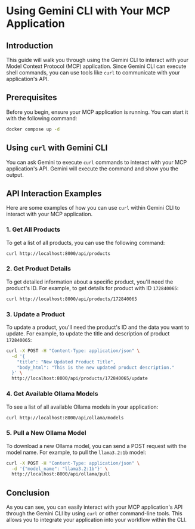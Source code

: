 # Using Gemini CLI with Your MCP Application

## Introduction

This guide will walk you through using the Gemini CLI to interact with your Model Context Protocol (MCP) application. Since Gemini CLI can execute shell commands, you can use tools like `curl` to communicate with your application's API.

## Prerequisites

Before you begin, ensure your MCP application is running. You can start it with the following command:

```bash
docker compose up -d
```

## Using `curl` with Gemini CLI

You can ask Gemini to execute `curl` commands to interact with your MCP application's API. Gemini will execute the command and show you the output.

## API Interaction Examples

Here are some examples of how you can use `curl` within Gemini CLI to interact with your MCP application.

### 1. Get All Products

To get a list of all products, you can use the following command:

```bash
curl http://localhost:8000/api/products
```

### 2. Get Product Details

To get detailed information about a specific product, you'll need the product's ID. For example, to get details for product with ID `172840065`:

```bash
curl http://localhost:8000/api/products/172840065
```

### 3. Update a Product

To update a product, you'll need the product's ID and the data you want to update. For example, to update the title and description of product `172840065`:

```bash
curl -X POST -H "Content-Type: application/json" \
  -d '{
    "title": "New Updated Product Title",
    "body_html": "This is the new updated product description."
  }' \
  http://localhost:8000/api/products/172840065/update
```

### 4. Get Available Ollama Models

To see a list of all available Ollama models in your application:

```bash
curl http://localhost:8000/api/ollama/models
```

### 5. Pull a New Ollama Model

To download a new Ollama model, you can send a POST request with the model name. For example, to pull the `llama3.2:1b` model:

```bash
curl -X POST -H "Content-Type: application/json" \
  -d '{"model_name": "llama3.2:1b"}' \
  http://localhost:8000/api/ollama/pull
```

## Conclusion

As you can see, you can easily interact with your MCP application's API through the Gemini CLI by using `curl` or other command-line tools. This allows you to integrate your application into your workflow within the CLI.
